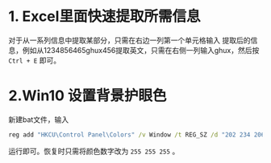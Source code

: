 # 1. Excel里面快速提取所需信息
  对于从一系列信息中提取某部分，只需在右边一列第一个单元格输入 提取后的信息，例如从1234856465ghux456提取英文，只需在右侧一列输入ghux，然后按`Ctrl + E` 即可。
# 2.Win10 设置背景护眼色
  新建bat文件，输入
  ```bat
reg add "HKCU\Control Panel\Colors" /v Window /t REG_SZ /d "202 234 206" /f
  ```
  运行即可。恢复时只需将颜色数字改为 `255 255 255` 。
